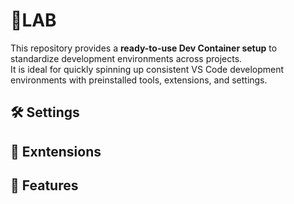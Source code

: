 # 🧪LAB

This repository provides a **ready-to-use Dev Container setup** to standardize development environments across projects.  
It is ideal for quickly spinning up consistent VS Code development environments with preinstalled tools, extensions, and settings.

## 🛠️ Settings
## 🧩 Exntensions
## 🧱 Features
